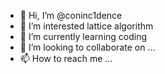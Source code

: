 - 👋 Hi, I’m @coninc1dence
- 👀 I’m interested lattice algorithm 
- 🌱 I’m currently learning coding
- 💞️ I’m looking to collaborate on ...
- 📫 How to reach me ...

<!---
coninc1dence/coninc1dence is a ✨ special ✨ repository because its `README.md` (this file) appears on your GitHub profile.
You can click the Preview link to take a look at your changes.
--->
